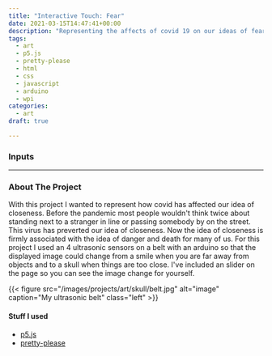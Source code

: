 ```yaml
---
title: "Interactive Touch: Fear"
date: 2021-03-15T14:47:41+00:00
description: "Representing the affects of covid 19 on our ideas of fear"
tags:
  - art 
  - p5.js
  - pretty-please
  - html
  - css
  - javascript
  - arduino
  - wpi
categories:
  - art
draft: true

---
```


### Inputs

<div class= "pretty container" id = 'box'></div>

---
### About The Project
With this project I wanted to represent how covid has affected our idea of closeness. Before the pandemic most people wouldn't think twice about standing next to a stranger in line or passing somebody by on the street. This virus has preverted our idea of closeness. Now the idea of closeness is firmly associated with the idea of danger and death for many of us. For this project I used an 4 ultrasonic sensors on a belt with an arduino so that the displayed image could change from a smile when you are far away from objects and to a skull when things are too close. I've included an slider on the page so you can see the image change for yourself. 

{{< figure src="/images/projects/art/skull/belt.jpg" alt="image" caption="My ultrasonic belt" class="left" >}}


#### Stuff I used

- [p5.js](https://p5js.org/)
- [pretty-please](https://pretty-please.arjungandhi.com)


<script src="https://cdnjs.cloudflare.com/ajax/libs/p5.js/1.3.0/p5.min.js" integrity="sha512-tGZFF1kxT/c9C+kv77mKkZ9Ww1VyU8TMX6HLUSzbPrDLuptbiRFBfti8A33ip+BBIHYUsybuZD9OKLmIqdLmaQ==" crossorigin="anonymous"></script>
<link rel="stylesheet" href="/css/projects/art/skull/skull.css">
<script>
function preload() {
  // preload() runs once
  skull = loadImage("/images/projects/art/skull/skull.png")
  warn = loadImage("/images/projects/art/skull/warn.png")
  smile = loadImage("/images/projects/art/skull/smile.png")
  smile.resize(400, 0);
}
</script>

<script src="/js/projects/art/skull/skull.js" type="text/javascript"></script>
